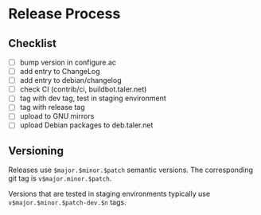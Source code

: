 # Release Process

## Checklist

- [ ] bump version in configure.ac
- [ ] add entry to ChangeLog
- [ ] add entry to debian/changelog
- [ ] check CI (contrib/ci, buildbot.taler.net)
- [ ] tag with dev tag, test in staging environment
- [ ] tag with release tag
- [ ] upload to GNU mirrors
- [ ] upload Debian packages to deb.taler.net

## Versioning

Releases use `$major.$minor.$patch` semantic versions.  The corresponding git
tag is `v$major.minor.$patch`.

Versions that are tested in staging environments typically use
`v$major.$minor.$patch-dev.$n` tags.

